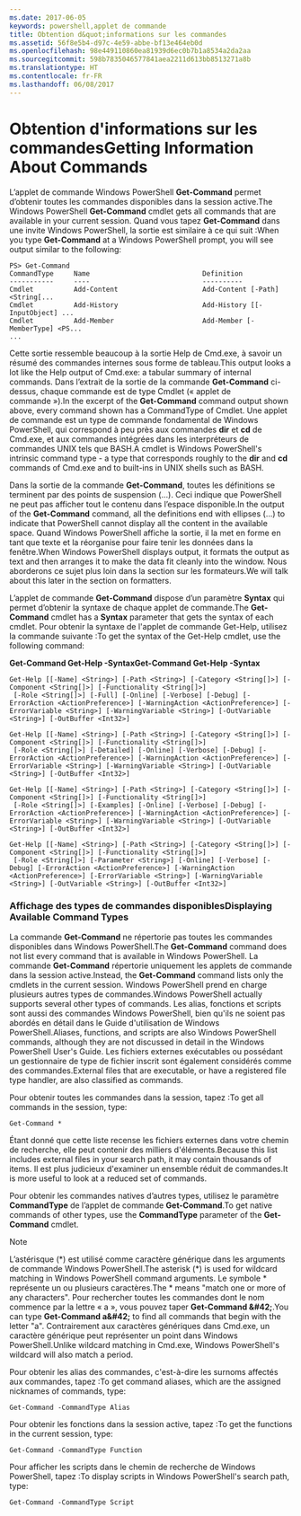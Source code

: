 ```yaml
---
ms.date: 2017-06-05
keywords: powershell,applet de commande
title: Obtention d&quot;informations sur les commandes
ms.assetid: 56f8e5b4-d97c-4e59-abbe-bf13e464eb0d
ms.openlocfilehash: 98e449110860ea81939d6ec0b7b1a8534a2da2aa
ms.sourcegitcommit: 598b7835046577841aea2211d613bb8513271a8b
ms.translationtype: HT
ms.contentlocale: fr-FR
ms.lasthandoff: 06/08/2017
---
```

# <a name="getting-information-about-commands"></a><span data-ttu-id="f10f2-103">Obtention d'informations sur les commandes</span><span class="sxs-lookup"><span data-stu-id="f10f2-103">Getting Information About Commands</span></span>
<span data-ttu-id="f10f2-104">L’applet de commande Windows PowerShell **Get-Command** permet d’obtenir toutes les commandes disponibles dans la session active.</span><span class="sxs-lookup"><span data-stu-id="f10f2-104">The Windows PowerShell **Get-Command** cmdlet gets all commands that are available in your current session.</span></span> <span data-ttu-id="f10f2-105">Quand vous tapez **Get-Command** dans une invite Windows PowerShell, la sortie est similaire à ce qui suit :</span><span class="sxs-lookup"><span data-stu-id="f10f2-105">When you type **Get-Command** at a Windows PowerShell prompt, you will see output similar to the following:</span></span>

```
PS> Get-Command
CommandType     Name                            Definition
-----------     ----                            ----------
Cmdlet          Add-Content                     Add-Content [-Path] <String[...
Cmdlet          Add-History                     Add-History [[-InputObject] ...
Cmdlet          Add-Member                      Add-Member [-MemberType] <PS...
...
```

<span data-ttu-id="f10f2-106">Cette sortie ressemble beaucoup à la sortie Help de Cmd.exe, à savoir un résumé des commandes internes sous forme de tableau.</span><span class="sxs-lookup"><span data-stu-id="f10f2-106">This output looks a lot like the Help output of Cmd.exe: a tabular summary of internal commands.</span></span> <span data-ttu-id="f10f2-107">Dans l’extrait de la sortie de la commande **Get-Command** ci-dessus, chaque commande est de type Cmdlet (« applet de commande »).</span><span class="sxs-lookup"><span data-stu-id="f10f2-107">In the excerpt of the **Get-Command** command output shown above, every command shown has a CommandType of Cmdlet.</span></span> <span data-ttu-id="f10f2-108">Une applet de commande est un type de commande fondamental de Windows PowerShell, qui correspond à peu près aux commandes **dir** et **cd** de Cmd.exe, et aux commandes intégrées dans les interpréteurs de commandes UNIX tels que BASH.</span><span class="sxs-lookup"><span data-stu-id="f10f2-108">A cmdlet is Windows PowerShell's intrinsic command type - a type that corresponds roughly to the **dir** and **cd** commands of Cmd.exe and to built-ins in UNIX shells such as BASH.</span></span>

<span data-ttu-id="f10f2-109">Dans la sortie de la commande **Get-Command**, toutes les définitions se terminent par des points de suspension (...). Ceci indique que PowerShell ne peut pas afficher tout le contenu dans l’espace disponible.</span><span class="sxs-lookup"><span data-stu-id="f10f2-109">In the output of the **Get-Command** command, all the definitions end with ellipses (...) to indicate that PowerShell cannot display all the content in the available space.</span></span> <span data-ttu-id="f10f2-110">Quand Windows PowerShell affiche la sortie, il la met en forme en tant que texte et la réorganise pour faire tenir les données dans la fenêtre.</span><span class="sxs-lookup"><span data-stu-id="f10f2-110">When Windows PowerShell displays output, it formats the output as text and then arranges it to make the data fit cleanly into the window.</span></span> <span data-ttu-id="f10f2-111">Nous aborderons ce sujet plus loin dans la section sur les formateurs.</span><span class="sxs-lookup"><span data-stu-id="f10f2-111">We will talk about this later in the section on formatters.</span></span>

<span data-ttu-id="f10f2-112">L’applet de commande **Get-Command** dispose d’un paramètre **Syntax** qui permet d’obtenir la syntaxe de chaque applet de commande.</span><span class="sxs-lookup"><span data-stu-id="f10f2-112">The **Get-Command** cmdlet has a **Syntax** parameter that gets the syntax of each cmdlet.</span></span> <span data-ttu-id="f10f2-113">Pour obtenir la syntaxe de l'applet de commande Get-Help, utilisez la commande suivante :</span><span class="sxs-lookup"><span data-stu-id="f10f2-113">To get the syntax of the Get-Help cmdlet, use the following command:</span></span>

<span data-ttu-id="f10f2-114">**Get-Command Get-Help -Syntax**</span><span class="sxs-lookup"><span data-stu-id="f10f2-114">**Get-Command Get-Help -Syntax**</span></span>

```
Get-Help [[-Name] <String>] [-Path <String>] [-Category <String[]>] [-Component <String[]>] [-Functionality <String[]>]
 [-Role <String[]>] [-Full] [-Online] [-Verbose] [-Debug] [-ErrorAction <ActionPreference>] [-WarningAction <ActionPreference>] [-ErrorVariable <String>] [-WarningVariable <String>] [-OutVariable <String>] [-OutBuffer <Int32>]

Get-Help [[-Name] <String>] [-Path <String>] [-Category <String[]>] [-Component <String[]>] [-Functionality <String[]>]
 [-Role <String[]>] [-Detailed] [-Online] [-Verbose] [-Debug] [-ErrorAction <ActionPreference>] [-WarningAction <ActionPreference>] [-ErrorVariable <String>] [-WarningVariable <String>] [-OutVariable <String>] [-OutBuffer <Int32>]

Get-Help [[-Name] <String>] [-Path <String>] [-Category <String[]>] [-Component <String[]>] [-Functionality <String[]>]
 [-Role <String[]>] [-Examples] [-Online] [-Verbose] [-Debug] [-ErrorAction <ActionPreference>] [-WarningAction <ActionPreference>] [-ErrorVariable <String>] [-WarningVariable <String>] [-OutVariable <String>] [-OutBuffer <Int32>]

Get-Help [[-Name] <String>] [-Path <String>] [-Category <String[]>] [-Component <String[]>] [-Functionality <String[]>]
 [-Role <String[]>] [-Parameter <String>] [-Online] [-Verbose] [-Debug] [-ErrorAction <ActionPreference>] [-WarningAction <ActionPreference>] [-ErrorVariable <String>] [-WarningVariable <String>] [-OutVariable <String>] [-OutBuffer <Int32>]
```

### <a name="displaying-available-command-types"></a><span data-ttu-id="f10f2-115">Affichage des types de commandes disponibles</span><span class="sxs-lookup"><span data-stu-id="f10f2-115">Displaying Available Command Types</span></span>
<span data-ttu-id="f10f2-116">La commande **Get-Command** ne répertorie pas toutes les commandes disponibles dans Windows PowerShell.</span><span class="sxs-lookup"><span data-stu-id="f10f2-116">The **Get-Command** command does not list every command that is available in Windows PowerShell.</span></span> <span data-ttu-id="f10f2-117">La commande **Get-Command** répertorie uniquement les applets de commande dans la session active.</span><span class="sxs-lookup"><span data-stu-id="f10f2-117">Instead, the **Get-Command** command lists only the cmdlets in the current session.</span></span> <span data-ttu-id="f10f2-118">Windows PowerShell prend en charge plusieurs autres types de commandes.</span><span class="sxs-lookup"><span data-stu-id="f10f2-118">Windows PowerShell actually supports several other types of commands.</span></span> <span data-ttu-id="f10f2-119">Les alias, fonctions et scripts sont aussi des commandes Windows PowerShell, bien qu'ils ne soient pas abordés en détail dans le Guide d'utilisation de Windows PowerShell.</span><span class="sxs-lookup"><span data-stu-id="f10f2-119">Aliases, functions, and scripts are also Windows PowerShell commands, although they are not discussed in detail in the Windows PowerShell User's Guide.</span></span> <span data-ttu-id="f10f2-120">Les fichiers externes exécutables ou possédant un gestionnaire de type de fichier inscrit sont également considérés comme des commandes.</span><span class="sxs-lookup"><span data-stu-id="f10f2-120">External files that are executable, or have a registered file type handler, are also classified as commands.</span></span>

<span data-ttu-id="f10f2-121">Pour obtenir toutes les commandes dans la session, tapez :</span><span class="sxs-lookup"><span data-stu-id="f10f2-121">To get all commands in the session, type:</span></span>

```
Get-Command *
```

<span data-ttu-id="f10f2-122">Étant donné que cette liste recense les fichiers externes dans votre chemin de recherche, elle peut contenir des milliers d'éléments.</span><span class="sxs-lookup"><span data-stu-id="f10f2-122">Because this list includes external files in your search path, it may contain thousands of items.</span></span> <span data-ttu-id="f10f2-123">Il est plus judicieux d'examiner un ensemble réduit de commandes.</span><span class="sxs-lookup"><span data-stu-id="f10f2-123">It is more useful to look at a reduced set of commands.</span></span>

<span data-ttu-id="f10f2-124">Pour obtenir les commandes natives d’autres types, utilisez le paramètre **CommandType** de l’applet de commande **Get-Command**.</span><span class="sxs-lookup"><span data-stu-id="f10f2-124">To get native commands of other types, use the **CommandType** parameter of the **Get-Command** cmdlet.</span></span>

> [!NOTE]
> <span data-ttu-id="f10f2-125">L’astérisque (\*) est utilisé comme caractère générique dans les arguments de commande Windows PowerShell.</span><span class="sxs-lookup"><span data-stu-id="f10f2-125">The asterisk (\*) is used for wildcard matching in Windows PowerShell command arguments.</span></span> <span data-ttu-id="f10f2-126">Le symbole \* représente un ou plusieurs caractères.</span><span class="sxs-lookup"><span data-stu-id="f10f2-126">The \* means "match one or more of any characters".</span></span> <span data-ttu-id="f10f2-127">Pour rechercher toutes les commandes dont le nom commence par la lettre « a », vous pouvez taper **Get-Command \&#42;**.</span><span class="sxs-lookup"><span data-stu-id="f10f2-127">You can type **Get-Command a\&#42;** to find all commands that begin with the letter "a".</span></span> <span data-ttu-id="f10f2-128">Contrairement aux caractères génériques dans Cmd.exe, un caractère générique peut représenter un point dans Windows PowerShell.</span><span class="sxs-lookup"><span data-stu-id="f10f2-128">Unlike wildcard matching in Cmd.exe, Windows PowerShell's wildcard will also match a period.</span></span>

<span data-ttu-id="f10f2-129">Pour obtenir les alias des commandes, c'est-à-dire les surnoms affectés aux commandes, tapez :</span><span class="sxs-lookup"><span data-stu-id="f10f2-129">To get command aliases, which are the assigned nicknames of commands, type:</span></span>

```
Get-Command -CommandType Alias
```

<span data-ttu-id="f10f2-130">Pour obtenir les fonctions dans la session active, tapez :</span><span class="sxs-lookup"><span data-stu-id="f10f2-130">To get the functions in the current session, type:</span></span>

```
Get-Command -CommandType Function
```

<span data-ttu-id="f10f2-131">Pour afficher les scripts dans le chemin de recherche de Windows PowerShell, tapez :</span><span class="sxs-lookup"><span data-stu-id="f10f2-131">To display scripts in Windows PowerShell's search path, type:</span></span>

```
Get-Command -CommandType Script
```


